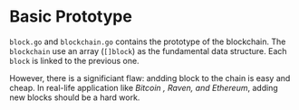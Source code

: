 # Basic Prototype

`block.go` and `blockchain.go` contains the prototype of the blockchain. The `blockchain` use an array (`[]block`) as the fundamental data structure. Each `block` is linked to the previous one.

However, there is a significiant flaw: andding block to the chain is easy and cheap. In real-life application like *Bitcoin , Raven, and Ethereum*, adding new blocks should be a hard work.
